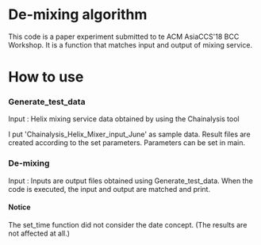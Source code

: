 # De-mixing algorithm

This code is a paper experiment submitted to te ACM AsiaCCS'18 BCC Workshop.
It is a function that matches input and output of mixing service.

How to use
=============

### Generate_test_data
Input : Helix mixing service data obtained by using the Chainalysis tool

I put 'Chainalysis_Helix_Mixer_input_June' as sample data.
Result files are created according to the set parameters.
Parameters can be set in main.

### De-mixing

Input : Inputs are output files obtained using Generate_test_data.
When the code is executed, the input and output are matched and print.

#### Notice

The set_time function did not consider the date concept.
(The results are not affected at all.)
